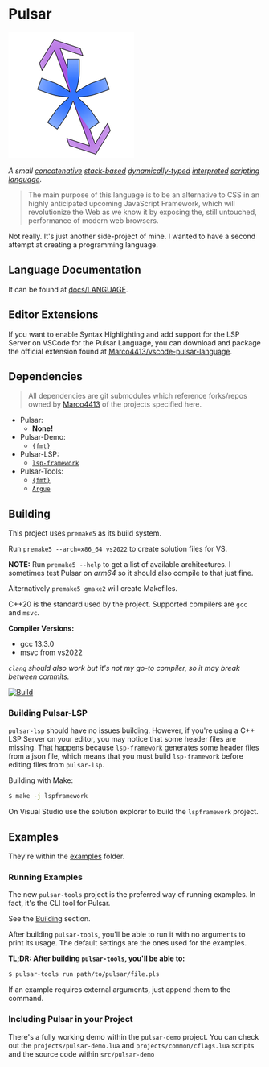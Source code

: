 # Pulsar

![logo](logo.png)

*A small
[concatenative](https://en.wikipedia.org/wiki/Concatenative_programming_language)
[stack-based](https://en.wikipedia.org/wiki/Stack-oriented_programming)
[dynamically-typed](https://en.wikipedia.org/wiki/Type_system#Dynamic_type_checking_and_runtime_type_information)
[interpreted](https://en.wikipedia.org/wiki/Interpreter_(computing))
[scripting language](https://en.wikipedia.org/wiki/Scripting_language).*

> The main purpose of this language is to be an alternative to CSS
in an highly anticipated upcoming JavaScript Framework,
which will revolutionize the Web as we know it
by exposing the, still untouched, performance of modern web browsers.

Not really. It's just another side-project of mine.
I wanted to have a second attempt at creating a programming language.

## Language Documentation

It can be found at [docs/LANGUAGE](docs/LANGUAGE.md).

## Editor Extensions

If you want to enable Syntax Highlighting and add support for the LSP Server
on VSCode for the Pulsar Language, you can download and package the official extension found at
[Marco4413/vscode-pulsar-language](https://github.com/Marco4413/vscode-pulsar-language).

## Dependencies

> All dependencies are git submodules which reference forks/repos owned by
> [Marco4413](https://github.com/Marco4413) of the projects specified here.

- Pulsar:
  - **None!**
- Pulsar-Demo:
  - [`{fmt}`](https://github.com/fmtlib/fmt)
- Pulsar-LSP:
  - [`lsp-framework`](https://github.com/leon-bckl/lsp-framework)
- Pulsar-Tools:
  - [`{fmt}`](https://github.com/fmtlib/fmt)
  - [`Argue`](https://github.com/Marco4413/Argue)

## Building

This project uses `premake5` as its build system.

Run `premake5 --arch=x86_64 vs2022` to create solution files for VS.

**NOTE:** Run `premake5 --help` to get a list of available architectures.
I sometimes test Pulsar on *arm64* so it should also compile to that just fine.

Alternatively `premake5 gmake2` will create Makefiles.

C++20 is the standard used by the project.
Supported compilers are `gcc` and `msvc`.

**Compiler Versions:**
- gcc 13.3.0
- msvc from vs2022

*`clang` should also work but it's not my go-to compiler,
so it may break between commits.*

[![Build](https://github.com/Marco4413/Pulsar/actions/workflows/build.yaml/badge.svg)](https://github.com/Marco4413/Pulsar/actions/workflows/build.yaml)

### Building Pulsar-LSP

`pulsar-lsp` should have no issues building. However, if you're using a
C++ LSP Server on your editor, you may notice that some header files are missing.
That happens because `lsp-framework` generates some header files from a json file,
which means that you must build `lsp-framework` before editing files from `pulsar-lsp`.

Building with Make:
```sh
$ make -j lspframework
```

On Visual Studio use the solution explorer to build the `lspframework` project.

## Examples

They're within the [examples](examples) folder.

### Running Examples

The new `pulsar-tools` project is the preferred way of running examples.
In fact, it's the CLI tool for Pulsar.

See the [Building](#building) section.

After building `pulsar-tools`, you'll be able to run it with no arguments to
print its usage. The default settings are the ones used for the examples.

**TL;DR: After building `pulsar-tools`, you'll be able to:**

```sh
$ pulsar-tools run path/to/pulsar/file.pls
```

If an example requires external arguments, just append them to the command.

### Including Pulsar in your Project

There's a fully working demo within the `pulsar-demo` project.
You can check out the `projects/pulsar-demo.lua` and `projects/common/cflags.lua`
scripts and the source code within `src/pulsar-demo`
